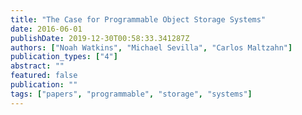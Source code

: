 ```yaml
---
title: "The Case for Programmable Object Storage Systems"
date: 2016-06-01
publishDate: 2019-12-30T00:58:33.341287Z
authors: ["Noah Watkins", "Michael Sevilla", "Carlos Maltzahn"]
publication_types: ["4"]
abstract: ""
featured: false
publication: ""
tags: ["papers", "programmable", "storage", "systems"]
---
```


